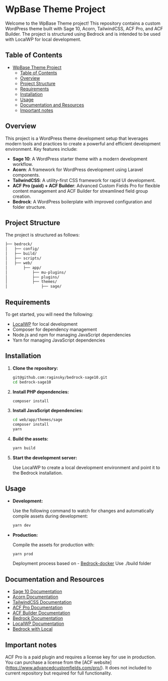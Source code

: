 # WpBase Theme Project

Welcome to the WpBase Theme project! This repository contains a custom WordPress theme built with Sage 10, Acorn, TailwindCSS, ACF Pro, and ACF Builder. The project is structured using Bedrock and is intended to be used with LocalWP for local development.

## Table of Contents
- [WpBase Theme Project](#wpbase-theme-project)
  - [Table of Contents](#table-of-contents)
  - [Overview](#overview)
  - [Project Structure](#project-structure)
  - [Requirements](#requirements)
  - [Installation](#installation)
  - [Usage](#usage)
  - [Documentation and Resources](#documentation-and-resources)
  - [Important notes](#important-notes)

## Overview

This project is a WordPress theme development setup that leverages modern tools and practices to create a powerful and efficient development environment. Key features include:

- **Sage 10**: A WordPress starter theme with a modern development workflow.
- **Acorn**: A framework for WordPress development using Laravel components.
- **TailwindCSS**: A utility-first CSS framework for rapid UI development.
- **ACF Pro (paid) + ACF Builder**: Advanced Custom Fields Pro for flexible content management and ACF Builder for streamlined field group creation.
- **Bedrock**: A WordPress boilerplate with improved configuration and folder structure.

## Project Structure

The project is structured as follows:

```bash
├── bedrock/
│   ├── config/
│   ├── build/
│   ├── scripts/
│   ├── web/
│       ├── app/
│           ├── mu-plugins/
│           ├── plugins/
│           ├── themes/
│               ├── sage/
```

## Requirements

To get started, you will need the following:

- [LocalWP](https://localwp.com/) for local development
- Composer for dependency management
- Node.js and npm for managing JavaScript dependencies
- Yarn for managing JavaScript dependencies

## Installation

1. **Clone the repository:**

    ```bash
    git@github.com:raginsky/bedrock-sage10.git
    cd bedrock-sage10
    ```

2. **Install PHP dependencies:**

    ```bash
    composer install
    ```

3. **Install JavaScript dependencies:**

    ```bash
    cd web/app/themes/sage
    composer install
    yarn
    ```

4. **Build the assets:**

    ```bash
    yarn build
    ```

5. **Start the development server:**

    Use LocalWP to create a local development environment and point it to the Bedrock installation.

## Usage

- **Development:**

    Use the following command to watch for changes and automatically compile assets during development:

    ```bash
    yarn dev
    ```

- **Production:**

    Compile the assets for production with:

    ```bash
    yarn prod
    ```

    Deployment process based on  - [Bedrock-docker](https://github.com/roots/bedrock-docker)
    Use ./build folder

## Documentation and Resources

- [Sage 10 Documentation](https://roots.io/sage/docs/installation/)
- [Acorn Documentation](https://roots.io/acorn/docs/installation/)
- [TailwindCSS Documentation](https://tailwindcss.com/docs)
- [ACF Pro Documentation](https://www.advancedcustomfields.com/resources/)
- [ACF Builder Documentation](https://github.com/Log1x/acf-composer)
- [Bedrock Documentation](https://roots.io/bedrock/docs/installation/)
- [LocalWP Documentation](https://localwp.com/help-docs/getting-started/installing-local/)
- [Bedrock with Local](https://roots.io/bedrock/docs/bedrock-with-local/)

## Important notes

ACF Pro is a paid plugin and requires a license key for use in production. You can purchase a license from the [ACF website]
(https://www.advancedcustomfields.com/pro/).
It does not included to current repository but required for full functionality. 
